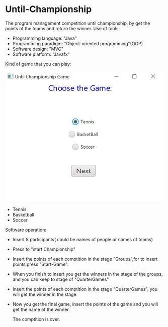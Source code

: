 # Until-Championship
The program management competition until championship,
by get the points of the teams and return the winner.
Use of tools:
* Programming language: "Java"
* Programming paradigm: "Object-oriented programming"(OOP)
* Software design: "MVC"
* Software platform: "Javafx"

Kind of game that you can play:

![1.1](https://github.com/dvirtayeb/Until-Championship/blob/master/1.1.png)
* Tennis
* Basketball
* Soccer

Software operation:
* Insert 8 participants( could be names of people or names of teams)
* Press to "start Championship"
* Insert the points of each comptition in the stage "Groups",for to insert points,press "Start-Game".
* When you finish to insert you get the winners in the stage of the groups, and you can keep to stage of "QuarterGames"
* Insert the points of each comptition in the stage "QuarterGames", you will get the winner in the stage.
* Now you get the final game, insert the points of the game and you will get the name of the winner.

  The comptition is over.

